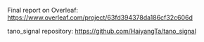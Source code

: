 Final report on Overleaf:
https://www.overleaf.com/project/63fd394378da186cf32c606d

tano_signal repository:
https://github.com/HaiyangTa/tano_signal
